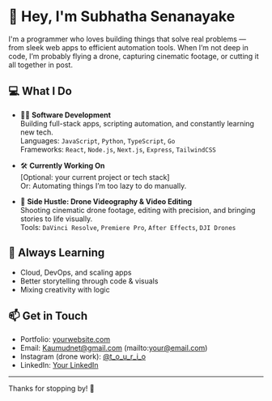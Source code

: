 # 👋 Hey, I'm Subhatha Senanayake

I'm a programmer who loves building things that solve real problems — from sleek web apps to efficient automation tools. When I’m not deep in code, I’m probably flying a drone, capturing cinematic footage, or cutting it all together in post.

## 💻 What I Do

- 👨‍💻 **Software Development**  
  Building full-stack apps, scripting automation, and constantly learning new tech.  
  Languages: `JavaScript`, `Python`, `TypeScript`, `Go`  
  Frameworks: `React`, `Node.js`, `Next.js`, `Express`, `TailwindCSS`

- 🛠️ **Currently Working On**  
  [Optional: your current project or tech stack]  
  Or: Automating things I’m too lazy to do manually.

- 🎥 **Side Hustle: Drone Videography & Video Editing**  
  Shooting cinematic drone footage, editing with precision, and bringing stories to life visually.  
  Tools: `DaVinci Resolve`, `Premiere Pro`, `After Effects`, `DJI Drones`

## 🧠 Always Learning

- Cloud, DevOps, and scaling apps
- Better storytelling through code & visuals
- Mixing creativity with logic


## 📫 Get in Touch

- Portfolio: [yourwebsite.com](https://yourwebsite.com)
- Email: Kaumudnet@gmail.com (mailto:your@email.com)
- Instagram (drone work): [@t_o_u_r_i_o](https://instagram.com/yourhandle)
- LinkedIn: [Your LinkedIn](https://linkedin.com/in/yourprofile)

---

Thanks for stopping by! 🚀
